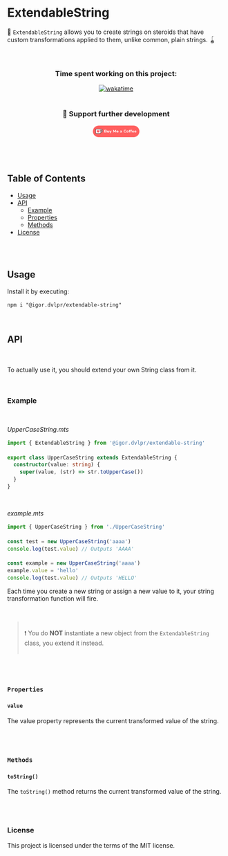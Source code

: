 # ExtendableString

🦀 `ExtendableString` allows you to create strings on steroids that have custom transformations applied to them, unlike common, plain strings. 🪀

<br>

<div align="center">
  <h3>Time spent working on this project:</h3>
  <a href="https://wakatime.com/badge/user/34413f5c-8870-4397-9420-65d8b08d4ab4/project/13fe3806-c319-4346-ac73-2f26a5edea69"><img src="https://wakatime.com/badge/user/34413f5c-8870-4397-9420-65d8b08d4ab4/project/13fe3806-c319-4346-ac73-2f26a5edea69.svg?style=plastic" alt="wakatime"></a>
</div>

<br>

<div align="center">
<h3>💖 Support further development</h3>
<a href="https://ko-fi.com/igorskyflyer" target="_blank"><img src="https://raw.githubusercontent.com/igorskyflyer/igorskyflyer/main/assets/ko-fi.png" alt="Donate to igorskyflyer" width="108"></a>
</div>

<br>
<br>
<br>

## Table of Contents

- [Usage](#usage)
- [API](#api)
  - [Example](#example)
  - [Properties](#properties)
  - [Methods](#methods)
- [License](#license)

<br>
<br>

## Usage

Install it by executing:

```shell
npm i "@igor.dvlpr/extendable-string"
```

<br>

## API

<br>

To actually use it, you should extend your own String class from it.

<br>

### Example

<br>

_UpperCaseString.mts_

```typescript
import { ExtendableString } from '@igor.dvlpr/extendable-string'

export class UpperCaseString extends ExtendableString {
  constructor(value: string) {
    super(value, (str) => str.toUpperCase())
  }
}
```

<br>

_example.mts_

```typescript
import { UpperCaseString } from './UpperCaseString'

const test = new UpperCaseString('aaaa')
console.log(test.value) // Outputs 'AAAA'

const example = new UpperCaseString('aaaa')
example.value = 'hello'
console.log(test.value) // Outputs 'HELLO'
```

Each time you create a new string or assign a new value to it, your string transformation function will fire.

<br>

<blockquote>
<br>
 ❗ You do <strong>NOT</strong> instantiate a new object from the <code>ExtendableString</code> class, you extend it instead.
 <br>
 <br>
</blockquote>

<br>
<br>

### `Properties`

#### **`value`**

The value property represents the current transformed value of the string.

<br>
<br>

### `Methods`

#### **`toString()`**

The `toString()` method returns the current transformed value of the string.

<br>
<br>

### License

This project is licensed under the terms of the MIT license.
